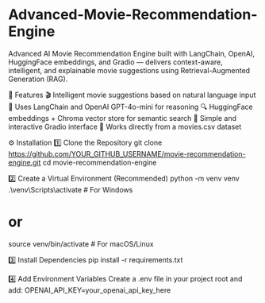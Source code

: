 # Advanced-Movie-Recommendation-Engine
Advanced AI Movie Recommendation Engine built with LangChain, OpenAI, HuggingFace embeddings, and Gradio — delivers context-aware, intelligent, and explainable movie suggestions using Retrieval-Augmented Generation (RAG).

🚀 Features
🎬 Intelligent movie suggestions based on natural language input
🧠 Uses LangChain and OpenAI GPT-4o-mini for reasoning
🔍 HuggingFace embeddings + Chroma vector store for semantic search
💬 Simple and interactive Gradio interface
📂 Works directly from a movies.csv dataset

⚙️ Installation
1️⃣ Clone the Repository
git clone https://github.com/YOUR_GITHUB_USERNAME/movie-recommendation-engine.git
cd movie-recommendation-engine

2️⃣ Create a Virtual Environment (Recommended)
python -m venv venv
.\venv\Scripts\activate   # For Windows
# or
source venv/bin/activate  # For macOS/Linux

3️⃣ Install Dependencies
pip install -r requirements.txt

4️⃣ Add Environment Variables
Create a .env file in your project root and add:
OPENAI_API_KEY=your_openai_api_key_here




